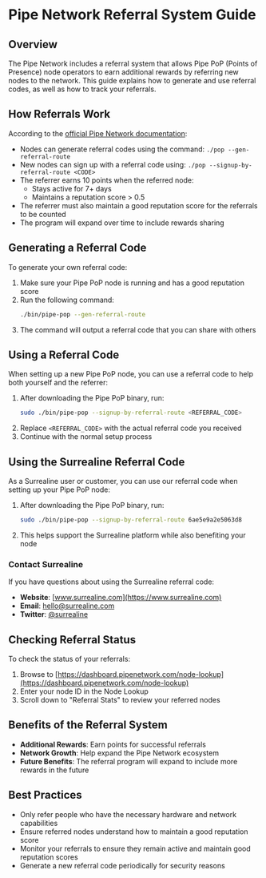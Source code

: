 # Pipe Network Referral System Guide

## Overview

The Pipe Network includes a referral system that allows Pipe PoP (Points of Presence) node operators to earn additional rewards by referring new nodes to the network. This guide explains how to generate and use referral codes, as well as how to track your referrals.

## How Referrals Work

According to the [official Pipe Network documentation](https://docs.pipe.network/devnet-2):

- Nodes can generate referral codes using the command: `./pop --gen-referral-route`
- New nodes can sign up with a referral code using: `./pop --signup-by-referral-route <CODE>`
- The referrer earns 10 points when the referred node:
  - Stays active for 7+ days
  - Maintains a reputation score > 0.5
- The referrer must also maintain a good reputation score for the referrals to be counted
- The program will expand over time to include rewards sharing

## Generating a Referral Code

To generate your own referral code:

1. Make sure your Pipe PoP node is running and has a good reputation score
2. Run the following command:
   ```bash
   ./bin/pipe-pop --gen-referral-route
   ```
3. The command will output a referral code that you can share with others

## Using a Referral Code

When setting up a new Pipe PoP node, you can use a referral code to help both yourself and the referrer:

1. After downloading the Pipe PoP binary, run:
   ```bash
   sudo ./bin/pipe-pop --signup-by-referral-route <REFERRAL_CODE>
   ```
2. Replace `<REFERRAL_CODE>` with the actual referral code you received
3. Continue with the normal setup process

## Using the Surrealine Referral Code

As a Surrealine user or customer, you can use our referral code when setting up your Pipe PoP node:

1. After downloading the Pipe PoP binary, run:
   ```bash
   sudo ./bin/pipe-pop --signup-by-referral-route 6ae5e9a2e5063d8
   ```
2. This helps support the Surrealine platform while also benefiting your node

### Contact Surrealine

If you have questions about using the Surrealine referral code:

- **Website**: [www.surrealine.com](https://www.surrealine.com)
- **Email**: [hello@surrealine.com](mailto:hello@surrealine.com)
- **Twitter**: [@surrealine](https://twitter.com/surrealine)

## Checking Referral Status

To check the status of your referrals:

1. Browse to [https://dashboard.pipenetwork.com/node-lookup](https://dashboard.pipenetwork.com/node-lookup)
2. Enter your node ID in the Node Lookup
3. Scroll down to "Referral Stats" to review your referred nodes

## Benefits of the Referral System

- **Additional Rewards**: Earn points for successful referrals
- **Network Growth**: Help expand the Pipe Network ecosystem
- **Future Benefits**: The referral program will expand to include more rewards in the future

## Best Practices

- Only refer people who have the necessary hardware and network capabilities
- Ensure referred nodes understand how to maintain a good reputation score
- Monitor your referrals to ensure they remain active and maintain good reputation scores
- Generate a new referral code periodically for security reasons 